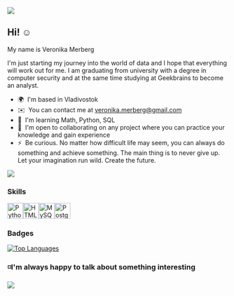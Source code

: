 ![](https://media4.giphy.com/media/hUTlCwzYHrG5a/giphy.gif?cid=ecf05e47ytl9kahzf9hia83mvo9mx1996ofn8pwpnv4ahtde&ep=v1_gifs_search&rid=giphy.gif&ct=g)



## Hi! ☺️
My name is Veronika Merberg 

I'm just starting my journey into the world of data and I hope that everything will work out for me. I am graduating from university with a degree in computer security and at the same time studying at Geekbrains to become an analyst.  
* 🌍  I'm based in Vladivostok
* ✉️  You can contact me at [veronika.merberg@gmail.com](mailto:veronika.merberg@gmail.com)
* 🧠  I'm learning Math, Python, SQL
* 🤝  I'm open to collaborating on any project where you can practice your knowledge and gain experience
* ⚡  Be curious. No matter how difficult life may seem, you can always do something and achieve something.
 The main thing is to never give up. Let your imagination run wild. Create the future.

<a href="https://www.github.com/lamavii" target="_blank" rel="noreferrer"><img src="https://img.shields.io/github/followers/lamavii?logo=github&style=for-the-badge&color=a855f7&labelColor=000000" /></a>

### Skills

<p align="left"> <a href="https://www.python.org/" target="_blank" rel="noreferrer"><img src="https://raw.githubusercontent.com/danielcranney/readme-generator/main/public/icons/skills/python-colored.svg" width="36" height="36" alt="Python" /></a><a href="https://developer.mozilla.org/en-US/docs/Glossary/HTML5" target="_blank" rel="noreferrer"><img src="https://raw.githubusercontent.com/danielcranney/readme-generator/main/public/icons/skills/html5-colored.svg" width="36" height="36" alt="HTML5" /></a><a href="https://www.mysql.com/" target="_blank" rel="noreferrer"><img src="https://raw.githubusercontent.com/danielcranney/readme-generator/main/public/icons/skills/mysql-colored.svg" width="36" height="36" alt="MySQL" /></a><a href="https://www.postgresql.org/" target="_blank" rel="noreferrer"><img src="https://raw.githubusercontent.com/danielcranney/readme-generator/main/public/icons/skills/postgresql-colored.svg" width="36" height="36" alt="PostgreSQL" /></a> </p> 
 

### Badges

<a href="https://github.com/lamavii" align="left"><img src="https://github-readme-stats.vercel.app/api/top-langs/?username=lamavii&langs_count=10&title_color=a855f7&text_color=ffffff&icon_color=a855f7&bg_color=000000&hide_border=true&locale=en&custom_title=Top%20%Languages" alt="Top Languages" /></a>

### ◽️I'm always happy to talk about something interesting

![](https://media2.giphy.com/media/l41lVsYDBC0UVQJCE/giphy.gif?cid=ecf05e47o3zykgokuqcqoa2a64hjcllxbs2dg5hr6zykgid7&ep=v1_gifs_related&rid=giphy.gif&ct=g)
